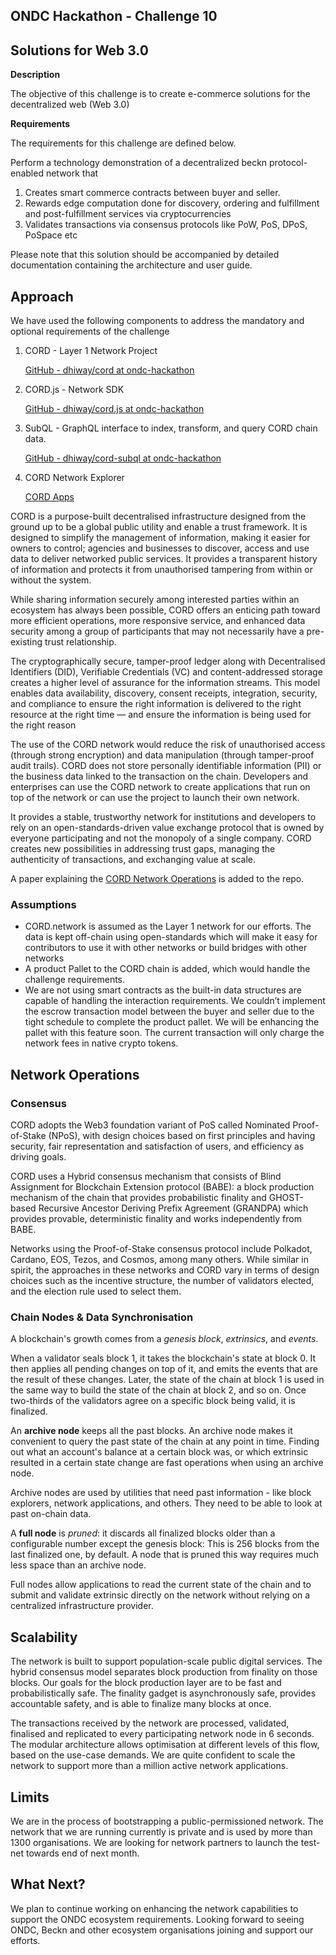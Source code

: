 ## **ONDC Hackathon - Challenge 10**

## **Solutions for Web 3.0**

**Description**

The objective of this challenge is to create e-commerce solutions for the decentralized web (Web 3.0)

**Requirements**

The requirements for this challenge are defined below.

Perform a technology demonstration of a decentralized beckn protocol-enabled network that

1. Creates smart commerce contracts between buyer and seller.
2. Rewards edge computation done for discovery, ordering and fulfillment and post-fulfillment services via cryptocurrencies
3. Validates transactions via consensus protocols like PoW, PoS, DPoS, PoSpace etc

Please note that this solution should be accompanied by detailed documentation containing the architecture and user guide.

## Approach

We have used the following components to address the mandatory and optional requirements of the challenge

1. CORD - Layer 1 Network Project

   [GitHub - dhiway/cord at ondc-hackathon](https://github.com/dhiway/cord/tree/ondc-hackathon)

2. CORD.js - Network SDK

   [GitHub - dhiway/cord.js at ondc-hackathon](https://github.com/dhiway/cord.js/tree/ondc-hackathon)

3. SubQL - GraphQL interface to index, transform, and query CORD chain data.

   [GitHub - dhiway/cord-subql at ondc-hackathon](https://github.com/dhiway/cord-subql/tree/ondc-hackathon)

4. CORD Network Explorer

   [CORD Apps](https://apps.cord.network/#/explorer)

CORD is a purpose-built decentralised infrastructure designed from the ground up to be a global public utility and enable a trust framework. It is designed to simplify the management of information, making it easier for owners to control; agencies and businesses to discover, access and use data to deliver networked public services. It provides a transparent history of information and protects it from unauthorised tampering from within or without the system.

While sharing information securely among interested parties within an ecosystem has always been possible, CORD offers an enticing path toward more efficient operations, more responsive service, and enhanced data security among a group of participants that may not necessarily have a pre-existing trust relationship.

The cryptographically secure, tamper-proof ledger along with Decentralised Identifiers (DID), Verifiable Credentials (VC) and content-addressed storage creates a higher level of assurance for the information streams. This model enables data availability, discovery, consent receipts, integration, security, and compliance to ensure the right information is delivered to the right resource at the right time — and ensure the information is being used for the right reason

The use of the CORD network would reduce the risk of unauthorised access (through strong encryption) and data manipulation (through tamper-proof audit trails). CORD does not store personally identifiable information (PII) or the business data linked to the transaction on the chain. Developers and enterprises can use the CORD network to create applications that run on top of the network or can use the project to launch their own network.

It provides a stable, trustworthy network for institutions and developers to rely on an open-standards-driven value exchange protocol that is owned by everyone participating and not the monopoly of a single company. CORD creates new possibilities in addressing trust gaps, managing the authenticity of transactions, and exchanging value at scale.

A paper explaining the [CORD Network Operations](./CORD_Lightpaper_v1.pdf) is added to the repo.

### **Assumptions**

- CORD.network is assumed as the Layer 1 network for our efforts. The data is kept off-chain using open-standards which will make it easy for contributors to use it with other networks or build bridges with other networks
- A product Pallet to the CORD chain is added, which would handle the challenge requirements.
- We are not using smart contracts as the built-in data structures are capable of handling the interaction requirements. We couldn’t implement the escrow transaction model between the buyer and seller due to the tight schedule to complete the product pallet. We will be enhancing the pallet with this feature soon. The current transaction will only charge the network fees in native crypto tokens.

## Network Operations

### **Consensus**

CORD adopts the Web3 foundation variant of PoS called Nominated Proof-of-Stake (NPoS), with design choices based on first principles and having security, fair representation and satisfaction of users, and efficiency as driving goals.

CORD uses a Hybrid consensus mechanism that consists of Blind Assignment for Blockchain Extension protocol (BABE): a block production mechanism of the chain that provides probabilistic finality and GHOST-based Recursive Ancestor Deriving Prefix Agreement (GRANDPA) which provides provable, deterministic finality and works independently from BABE.

Networks using the Proof-of-Stake consensus protocol include Polkadot, Cardano, EOS, Tezos, and Cosmos, among many others. While similar in spirit, the approaches in these networks and CORD vary in terms of design choices such as the incentive structure, the number of validators elected, and the election rule used to select them.

### **Chain Nodes & Data Synchronisation**

A blockchain's growth comes from a _genesis block_, _extrinsics_, and _events_.

When a validator seals block 1, it takes the blockchain's state at block 0. It then applies all pending changes on top of it, and emits the events that are the result of these changes. Later, the state of the chain at block 1 is used in the same way to build the state of the chain at block 2, and so on. Once two-thirds of the validators agree on a specific block being valid, it is finalized.

An **archive node** keeps all the past blocks. An archive node makes it convenient to query the past state of the chain at any point in time. Finding out what an account's balance at a certain block was, or which extrinsic resulted in a certain state change are fast operations when using an archive node.

Archive nodes are used by utilities that need past information - like block explorers, network applications, and others. They need to be able to look at past on-chain data.

A **full node** is _pruned_: it discards all finalized blocks older than a configurable number except the genesis block: This is 256 blocks from the last finalized one, by default. A node that is pruned this way requires much less space than an archive node.

Full nodes allow applications to read the current state of the chain and to submit and validate extrinsic directly on the network without relying on a centralized infrastructure provider.

## **Scalability**

The network is built to support population-scale public digital services. The hybrid consensus model separates block production from finality on those blocks. Our goals for the block production layer are to be fast and probabilistically safe. The finality gadget is asynchronously safe, provides accountable safety, and is able to finalize many blocks at once.

The transactions received by the network are processed, validated, finalised and replicated to every participating network node in 6 seconds. The modular architecture allows optimisation at different levels of this flow, based on the use-case demands. We are quite confident to scale the network to support more than a million active network applications.

## **Limits**

We are in the process of bootstrapping a public-permissioned network. The network that we are running currently is private and is used by more than 1300 organisations. We are looking for network partners to launch the test-net towards end of next month.

## **What Next?**

We plan to continue working on enhancing the network capabilities to support the ONDC ecosystem requirements. Looking forward to seeing ONDC, Beckn and other ecosystem organisations joining and support our efforts.

